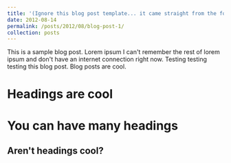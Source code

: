 ```yaml
---
title: '(Ignore this blog post template... it came straight from the forked repo)'
date: 2012-08-14
permalink: /posts/2012/08/blog-post-1/
collection: posts
---
```


This is a sample blog post. Lorem ipsum I can't remember the rest of lorem ipsum and don't have an internet connection right now. Testing testing testing this blog post. Blog posts are cool.

Headings are cool
======

You can have many headings
======

Aren't headings cool?
------
